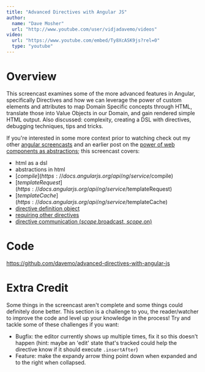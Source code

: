 ```yaml
---
title: "Advanced Directives with Angular JS"
author:
  name: "Dave Mosher"
  url: "http://www.youtube.com/user/vidjadavemo/videos"
video:
  url: "https://www.youtube.com/embed/Ty8XcASK9js?rel=0"
  type: "youtube"
---
```


# Overview

This screencast examines some of the more advanced features in Angular, specifically Directives and how we can leverage the power of custom elements and attributes to map Domain Specific concepts through HTML, translate those into Value Objects in our Domain, and gain rendered simple HTML output. Also discussed: complexity, creating a DSL with directives, debugging techniques, tips and tricks.

If you're interested in some more context prior to watching check out my other [angular screencasts](http://www.youtube.com/user/vidjadavemo/videos) and an earlier post on the [power of web components as abstractions](http://blog.testdouble.com/posts/2013-06-26-what-polymer-and-angular-tell-us-about-the-future-success-of-the-web-platform-and-javascript-frameworks.html); this screencast covers:

* html as a dsl
* abstractions in html
* [$compile](https://docs.angularjs.org/api/ng/service/$compile)
* [$templateRequest](https://docs.angularjs.org/api/ng/service/$templateRequest)
* [$templateCache](https://docs.angularjs.org/api/ng/service/$templateCache)
* [directive definition object](https://docs.angularjs.org/api/ng/service/$compile#directive-definition-object)
* [requiring other directives](https://docs.angularjs.org/api/ng/service/$compile#-require-)
* [directive communication ($scope.$broadcast, $scope.$on)](https://docs.angularjs.org/guide/scope#scope-events-propagation)

# Code

https://github.com/davemo/advanced-directives-with-angular-js

# Extra Credit

Some things in the screencast aren't complete and some things could definitely done better. This section is a challenge to you, the reader/watcher to improve the code and level up your knowledge in the process! Try and tackle some of these challenges if you want:

* Bugfix: the editor currently shows up multiple times, fix it so this doesn't happen (hint: maybe an 'edit' state that's tracked could help the directive know if it should execute `.insertAfter`)
* Feature: make the expandy arrow thing point down when expanded and to the right when collapsed.


